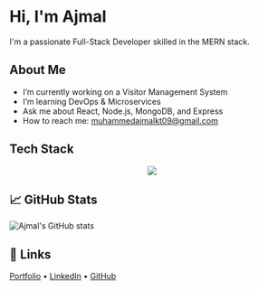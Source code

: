 #  Hi, I'm Ajmal

I'm a passionate Full-Stack Developer skilled in the MERN stack.

## About Me
-  I’m currently working on a Visitor Management System
-  I’m learning DevOps & Microservices
-  Ask me about React, Node.js, MongoDB, and Express
-  How to reach me: muhammedajmalkt09@gmail.com



## Tech Stack

<p align="center">
  <a href="https://skillicons.dev">
    <img src="https://skillicons.dev/icons?i=html,css,js,react,redux,next,nodejs,express,mongodb,tailwind,docker,git,vscode,figma,firebase" />
  </a>
</p>



## 📈 GitHub Stats
![Ajmal's GitHub stats](https://github-readme-stats.vercel.app/api?username=ajmalkt&show_icons=true&theme=radical)

## 🔗 Links
[Portfolio](https://ajmalkt.netlify.app/) • [LinkedIn](https://linkedin.com/in/ajmalkt) • [GitHub](https://github.com/ajmalkt)
